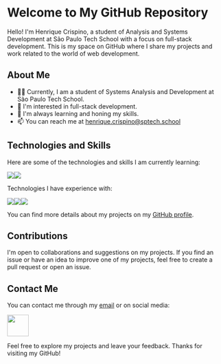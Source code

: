 # Welcome to My GitHub Repository

Hello! I'm Henrique Crispino, a student of Analysis and Systems Development at São Paulo Tech School with a focus on full-stack development. This is my space on GitHub where I share my projects and work related to the world of web development.

## About Me

- 👨‍🎓 Currently, I am a student of Systems Analysis and Development at São Paulo Tech School.
- 💼 I'm interested in full-stack development.
- 🌱 I'm always learning and honing my skills.
- 📫 You can reach me at [henrique.crispino@sptech.school](mailto:henrique.crispino@sptech.school)

## Technologies and Skills

Here are some of the technologies and skills I am currently learning:

<img src="https://cdn.jsdelivr.net/gh/devicons/devicon@latest/icons/java/java-original-wordmark.svg" /><img src="https://cdn.jsdelivr.net/gh/devicons/devicon@latest/icons/react/react-original-wordmark.svg" />

Technologies I have experience with: 

<img src="https://cdn.jsdelivr.net/gh/devicons/devicon@latest/icons/javascript/javascript-original.svg" /><img src="https://cdn.jsdelivr.net/gh/devicons/devicon@latest/icons/php/php-original.svg" /><img src="https://cdn.jsdelivr.net/gh/devicons/devicon@latest/icons/laravel/laravel-original-wordmark.svg" /> 

You can find more details about my projects on my [GitHub profile](https://github.com/Henrique-Crispino).

## Contributions

I'm open to collaborations and suggestions on my projects. If you find an issue or have an idea to improve one of my projects, feel free to create a pull request or open an issue.

## Contact Me

You can contact me through my [email](mailto:henrique.crispino@sptech.school) or on social media:

 [<img height="50" width="50" src="https://cdn.jsdelivr.net/gh/devicons/devicon/icons/linkedin/linkedin-original.svg" />](https://www.linkedin.com/in/henrique-crispino)
  
Feel free to explore my projects and leave your feedback. Thanks for visiting my GitHub!
